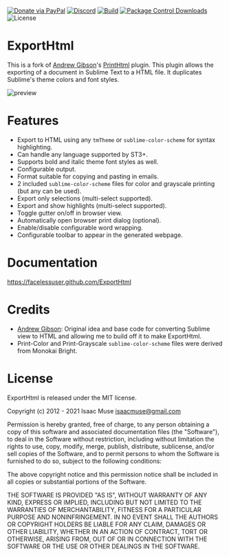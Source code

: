 [![Donate via PayPal][donate-image]][donate-link]
[![Discord][discord-image]][discord-link]
[![Build][github-ci-image]][github-ci-link]
[![Package Control Downloads][pc-image]][pc-link]
![License][license-image]
# ExportHtml

This is a fork of [Andrew Gibson](https://github.com/agibsonsw)'s [PrintHtml](https://github.com/agibsonsw/PrintHtml)
plugin.  This plugin allows the exporting of a document in Sublime Text to a HTML file.  It duplicates Sublime's theme
colors and font styles.

![preview](docs/src/markdown/images/preview.png)

# Features

- Export to HTML using any `tmTheme` or `sublime-color-scheme` for syntax highlighting.
- Can handle any language supported by ST3+.
- Supports bold and italic theme font styles as well.
- Configurable output.
- Format suitable for copying and pasting in emails.
- 2 included `sublime-color-scheme` files for color and grayscale printing (but any can be used).
- Export only selections (multi-select supported).
- Export and show highlights (multi-select supported).
- Toggle gutter on/off in browser view.
- Automatically open browser print dialog (optional).
- Enable/disable configurable word wrapping.
- Configurable toolbar to appear in the generated webpage.

# Documentation

https://facelessuser.github.com/ExportHtml

# Credits

- [Andrew Gibson](https://github.com/agibsonsw): Original idea and base code for converting Sublime view to HTML and
  allowing me to build off it to make ExportHtml.
- Print-Color and Print-Grayscale `sublime-color-scheme` files were derived from Monokai Bright.

# License

ExportHtml is released under the MIT license.

Copyright (c) 2012 - 2021 Isaac Muse <isaacmuse@gmail.com>

Permission is hereby granted, free of charge, to any person obtaining a copy of this software and associated
documentation files (the "Software"), to deal in the Software without restriction, including without limitation the
rights to use, copy, modify, merge, publish, distribute, sublicense, and/or sell copies of the Software, and to permit
persons to whom the Software is furnished to do so, subject to the following conditions:

The above copyright notice and this permission notice shall be included in all copies or substantial portions of the
Software.

THE SOFTWARE IS PROVIDED "AS IS", WITHOUT WARRANTY OF ANY KIND, EXPRESS OR IMPLIED, INCLUDING BUT NOT LIMITED TO THE
WARRANTIES OF MERCHANTABILITY, FITNESS FOR A PARTICULAR PURPOSE AND NONINFRINGEMENT. IN NO EVENT SHALL THE AUTHORS OR
COPYRIGHT HOLDERS BE LIABLE FOR ANY CLAIM, DAMAGES OR OTHER LIABILITY, WHETHER IN AN ACTION OF CONTRACT, TORT OR
OTHERWISE, ARISING FROM, OUT OF OR IN CONNECTION WITH THE SOFTWARE OR THE USE OR OTHER DEALINGS IN THE SOFTWARE.

[github-ci-image]: https://github.com/facelessuser/ExportHtml/workflows/build/badge.svg?branch=master&event=push
[github-ci-link]: https://github.com/facelessuser/ExportHtml/actions?query=workflow%3Abuild+branch%3Amaster
[discord-image]: https://img.shields.io/discord/678289859768745989?logo=discord&logoColor=aaaaaa&color=mediumpurple&labelColor=333333
[discord-link]: https://discord.gg/TWs8Tgr
[pc-image]: https://img.shields.io/packagecontrol/dt/ExportHtml.svg?labelColor=333333&logo=sublime%20text
[pc-link]: https://packagecontrol.io/packages/ExportHtml
[license-image]: https://img.shields.io/badge/license-MIT-blue.svg?labelColor=333333
[donate-image]: https://img.shields.io/badge/Donate-PayPal-3fabd1?logo=paypal
[donate-link]: https://www.paypal.me/facelessuser
